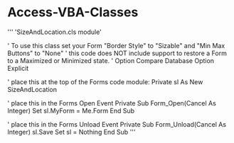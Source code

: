 # Access-VBA-Classes
'''
'SizeAndLocation.cls module'

' To use this class set your Form "Border Style" to "Sizable" and "Min Max Buttons" to "None"
' this code does NOT include support to restore a Form to a Maximized or Minimized state.
'
Option Compare Database
Option Explicit

'  place this at the top of the Forms code module:
Private sl As New SizeAndLocation

'  place this in the Forms Open Event
Private Sub Form_Open(Cancel As Integer)
   Set sl.MyForm = Me.Form
End Sub

'  place this in the Forms Unload Event
Private Sub Form_Unload(Cancel As Integer)
   sl.Save
   Set sl = Nothing
End Sub
'''
